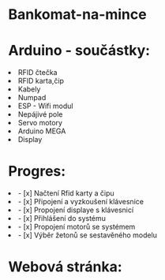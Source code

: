 # Bankomat-na-mince
<h1> Arduino - součástky: </h1> 
<li> RFID čtečka </li>
<li> RFID karta,čip</li>
<li> Kabely</li>
<li> Numpad</li>
<li> ESP - Wifi modul</li>
<li> Nepájivé pole</li>
<li> Servo motory</li>
<li> Arduino MEGA</li>
<li> Display</li>

<h1>Progres:</h1>
<li>- [x] Načtení Rfid karty a čipu</li>
<li>- [x] Připojení a vyzkoušení klávesnice</li>
<li>- [x] Propojení displaye s klávesnicí</li>
<li>- [x] Přihlášení do systému</li>
<li>- [x] Propojení motorů se systémem </li>
<li>- [x] Výběr žetonů se sestavěného modelu </li>

<h1>Webová stránka:<h1>
  <a href = https://projekt-bankomat-na-mince.webnode.cz/ </a>
